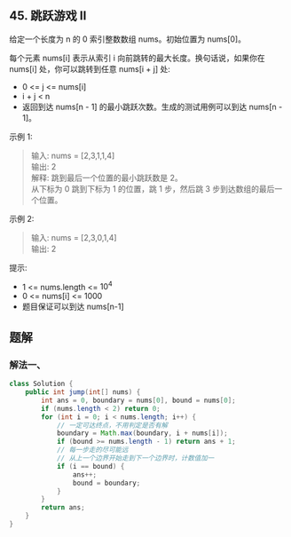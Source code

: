 ## 45. 跳跃游戏 II

给定一个长度为 n 的 0 索引整数数组 nums。初始位置为 nums[0]。

每个元素 nums[i] 表示从索引 i 向前跳转的最大长度。换句话说，如果你在 nums[i] 处，你可以跳转到任意 nums[i + j] 处:

- 0 <= j <= nums[i] 
- i + j < n
- 返回到达 nums[n - 1] 的最小跳跃次数。生成的测试用例可以到达 nums[n - 1]。

 

示例 1:

>输入: nums = [2,3,1,1,4]  
>输出: 2  
>解释: 跳到最后一个位置的最小跳跃数是 2。  
>     从下标为 0 跳到下标为 1 的位置，跳 1 步，然后跳 3 步到达数组的最后一个位置。  


示例 2:

>输入: nums = [2,3,0,1,4]  
>输出: 2  
 

提示:

- 1 <= nums.length <= $10^4$
- 0 <= nums[i] <= 1000
- 题目保证可以到达 nums[n-1]


## 题解

### 解法一、

```java
class Solution {
    public int jump(int[] nums) {
        int ans = 0, boundary = nums[0], bound = nums[0];
        if (nums.length < 2) return 0;
        for (int i = 0; i < nums.length; i++) {
            // 一定可达终点，不用判定是否有解
            boundary = Math.max(boundary, i + nums[i]);
            if (bound >= nums.length - 1) return ans + 1;
            // 每一步走的尽可能远
            // 从上一个边界开始走到下一个边界时，计数值加一
            if (i == bound) {
                ans++;
                bound = boundary;
            }
        }
        return ans;
    }
}
```
